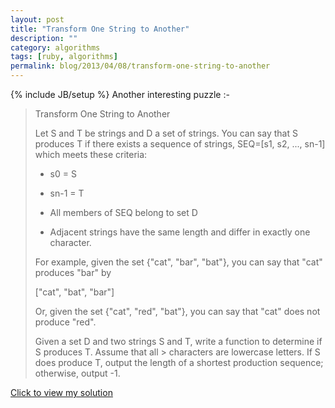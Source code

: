 ```yaml
---
layout: post
title: "Transform One String to Another"
description: ""
category: algorithms
tags: [ruby, algorithms]
permalink: blog/2013/04/08/transform-one-string-to-another
---
```

{% include JB/setup %}
Another interesting puzzle :-

> Transform One String to Another
>
> Let S and T be strings and D a set of strings. You can say that S produces T if there exists a 
> sequence of strings, SEQ=[s1, s2, ..., sn-1] which meets these criteria:
>
> * s0 = S
> 
> * sn-1 = T
>
> * All members of SEQ belong to set D
> 
> * Adjacent strings have the same length and differ in exactly one character.
> 
> For example, given the set {"cat", "bar", "bat"}, you can say that "cat" produces "bar" by
> 
> ["cat", "bat", "bar"]
> 
> Or, given the set {"cat", "red", "bat"}, you can say that "cat" does not produce "red".
> 
> Given a set D and two strings S and T, write a function to determine if S produces T. Assume that all > characters are lowercase letters. If S does produce T, output the length of a shortest production 
> sequence; otherwise, output -1.

<a onclick="$('#solution_transform_string').slideDown();$(this).slideUp();return false;" href="#" >Click to view my solution</a>

<div id="solution_transform_string" style="display:none">
<div class="text">Solving this using a graph. Not the most efficient graph, but it does have pretty pictures :)</p><p>First let's take this sample data:<br></p><p></p><pre class="ruby">words = [<span class="string">'simple'</span>, <span class="string">'dimple'</span> , <span class="string">'pimple'</span>,<span class="string">'fickle'</span>, <span class="string">'sickle'</span>, <span class="string">'simkle'</span>, <span class="string">'kettle'</span>, <span class="string">'settle'</span>]
start_word = <span class="string">'simple'</span>
end_word = <span class="string">'fickle'</span></pre><p></p><p></p><p>Now let's generate a graph, where each node is the word and an edge represents, the index where the words differ and the character that is different.</p><p></p><p><img src="http://i.imgur.com/RCSiCGm.png" style=""></p><br><p>Next, using <a href="http://en.wikipedia.org/wiki/Dijkstra's_algorithm" target="_window">Djiktra's algorithm</a>, just find the shortest path between the <i>start_word</i> and <i>end_word</i>::</p><p></p><p><img src="http://i.imgur.com/2hUFmRf.png" style=""></p><p></p><p>Code here(also generates images using graphviz):</p>
<script src="https://gist.github.com/shadabahmed/d205cd0aa8fdbb69f17e.js"></script>
</div>
</div>
